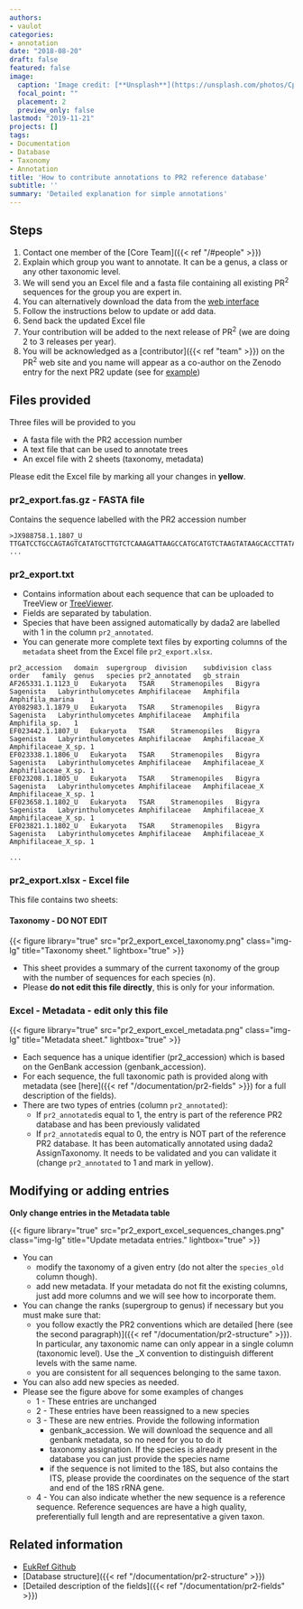 ```yaml
---
authors:
- vaulot
categories:
- annotation
date: "2018-08-20"
draft: false
featured: false
image:
  caption: 'Image credit: [**Unsplash**](https://unsplash.com/photos/CpkOjOcXdUY)'
  focal_point: ""
  placement: 2
  preview_only: false
lastmod: "2019-11-21"
projects: []
tags:
- Documentation
- Database
- Taxonomy
- Annotation
title: 'How to contribute annotations to PR2 reference database'
subtitle: ''
summary: 'Detailed explanation for simple annotations'
---
```


## Steps

1. Contact one member of the [Core Team]({{< ref "/#people" >}})
2. Explain which group you want to annotate. It can be a genus, a class or any other taxonomic level.
3. We will send you an Excel file and a fasta file containing all existing  PR<sup>2</sup> sequences for the group you are expert in.
4. You can alternatively download the data from the [web interface](app.pr2-database.org)
5. Follow the instructions below  to update or add data.
6. Send back the updated Excel file
7. Your contribution will be added to the next release of PR<sup>2</sup> (we are doing 2 to 3 releases per year).
8. You will be acknowledged as a [contributor]({{< ref "team" >}}) on the PR<sup>2</sup> web site and you name will appear as a co-author on the Zenodo entry for the next PR2 update (see for [example](https://zenodo.org/records/7805244))


## Files provided

Three files will be provided to you

* A fasta file with the PR2 accession number
* A text file that can be used to annotate trees 
* An excel file with 2 sheets (taxonomy, metadata)

Please edit the Excel file by marking all your changes in **yellow**.

### pr2_export.fas.gz - FASTA file

Contains the sequence labelled with the PR2 accession number

    >JX988758.1.1807_U
    TTGATCCTGCCAGTAGTCATATGCTTGTCTCAAAGATTAAGCCATGCATGTCTAAGTATAAGCACCTTATACTGTGAAACTGCGAATGGCTCATTAAATCAGTTATCGTTTATTTGATGATCTCTTGCTACTTGGATACCCGTGGT...
    ...
### pr2_export.txt

- Contains information about each sequence that can be uploaded to TreeView or [TreeViewer](https://treeviewer.org/).
- Fields are separated by tabulation.
- Species that have been assigned automatically by dada2 are labelled  with 1 in the column `pr2_annotated`.
- You can generate more complete text files by exporting columns of the `metadata` sheet from the Excel file `pr2_export.xlsx`.

<!-- -->

    pr2_accession   domain  supergroup  division    subdivision class   order   family  genus   species pr2_annotated   gb_strain
    AF265331.1.1123_U   Eukaryota   TSAR    Stramenopiles   Bigyra  Sagenista   Labyrinthulomycetes Amphifilaceae   Amphifila   Amphifila_marina    1    
    AY082983.1.1879_U   Eukaryota   TSAR    Stramenopiles   Bigyra  Sagenista   Labyrinthulomycetes Amphifilaceae   Amphifila   Amphifila_sp.   1    
    EF023442.1.1807_U   Eukaryota   TSAR    Stramenopiles   Bigyra  Sagenista   Labyrinthulomycetes Amphifilaceae   Amphifilaceae_X Amphifilaceae_X_sp. 1    
    EF023338.1.1806_U   Eukaryota   TSAR    Stramenopiles   Bigyra  Sagenista   Labyrinthulomycetes Amphifilaceae   Amphifilaceae_X Amphifilaceae_X_sp. 1    
    EF023208.1.1805_U   Eukaryota   TSAR    Stramenopiles   Bigyra  Sagenista   Labyrinthulomycetes Amphifilaceae   Amphifilaceae_X Amphifilaceae_X_sp. 1    
    EF023658.1.1802_U   Eukaryota   TSAR    Stramenopiles   Bigyra  Sagenista   Labyrinthulomycetes Amphifilaceae   Amphifilaceae_X Amphifilaceae_X_sp. 1    
    EF023821.1.1802_U   Eukaryota   TSAR    Stramenopiles   Bigyra  Sagenista   Labyrinthulomycetes Amphifilaceae   Amphifilaceae_X Amphifilaceae_X_sp. 1    

    ...

### pr2_export.xlsx - Excel file

This file contains two sheets:

#### Taxonomy - DO NOT EDIT

{{< figure library="true" src="pr2_export_excel_taxonomy.png" class="img-lg" title="Taxonomy sheet." lightbox="true" >}}

* This sheet provides a summary of the current taxonomy of the group with the number of sequences for each species (n).
* Please **do not edit this file directly**, this is only for your information.

### Excel - Metadata - edit only this file

{{< figure library="true" src="pr2_export_excel_metadata.png" class="img-lg" title="Metadata sheet." lightbox="true" >}}

* Each sequence has a unique identifier (pr2_accession) which is based on the GenBank accession (genbank_accession).
* For each sequence, the full taxonomic path is provided along with metadata (see [here]({{< ref "/documentation/pr2-fields" >}}) for a full description of the fields).
* There are two types of entries (column `pr2_annotated`):
  * If `pr2_annotated`is equal to 1, the entry is part of the reference PR2 database and has been previously validated
  * If `pr2_annotated`is equal to 0, the entry is NOT part of the reference PR2 database. It has been automatically annotated using dada2 AssignTaxonomy.  It needs to be validated and you can validate it (change `pr2_annotated` to 1 and mark in yellow).


## Modifying or adding entries


**Only change entries in the Metadata table**

{{< figure library="true" src="pr2_export_excel_sequences_changes.png" class="img-lg" title="Update metadata entries." lightbox="true" >}}

* You can 
  * modify the taxonomy of a given entry (do not alter the `species_old` column though).
  * add new metadata.  If your metadata do not fit the existing columns, just add more columns and we will see how to incorporate them.
* You can change the ranks (supergroup to genus) if necessary but you must make sure that:
  * you follow exactly the PR2 conventions which are detailed [here (see the second paragraph)]({{< ref "/documentation/pr2-structure" >}}). In particular, any taxonomic name can only appear in a single column (taxonomic level).  Use the \_X convention to distinguish different levels with the same name.
  * you are consistent for all sequences belonging to the same taxon.
* You can also add new species as needed.
* Please see the figure above for some examples of changes
    * 1 - These entries are unchanged
    * 2 - These entries have been reassigned to a new species
    * 3 - These are new entries. Provide the following information
      * genbank_accession. We will download the sequence and all genbank metadata, so no need for you to do it
      * taxonomy assignation.  If the species is already present in the database you can just provide the species name
      * if the sequence is not limited to the 18S, but also contains the ITS, please provide the coordinates on the sequence of the start and end of the 18S rRNA gene.
    * 4 - You can also indicate whether the new sequence is a reference sequence. Reference sequences are have a high quality, preferentially full length and are representative a given taxon.


## Related information
* [EukRef Github](https://github.com/pr2database/EukRef-workshop-2023)
* [Database structure]({{< ref "/documentation/pr2-structure" >}})
* [Detailed description of the fields]({{< ref "/documentation/pr2-fields" >}})
